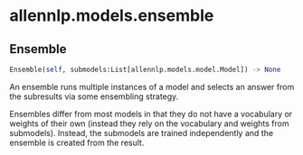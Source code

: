 # allennlp.models.ensemble

## Ensemble
```python
Ensemble(self, submodels:List[allennlp.models.model.Model]) -> None
```

An ensemble runs multiple instances of a model and selects an answer from the subresults via some
ensembling strategy.

Ensembles differ from most models in that they do not have a vocabulary or weights of their own
(instead they rely on the vocabulary and weights from submodels).  Instead, the submodels are trained
independently and the ensemble is created from the result.

